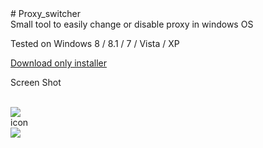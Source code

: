 <div class="container clearfix" ># Proxy_switcher <div>
Small tool to easily change or disable proxy in windows OS

Tested on 
Windows 8 / 8.1 / 7 / Vista / XP  

<a href='https://www.dropbox.com/s/qxj89wo6f6lvil2/Proxy_Switcher___Setup__V_1.rar?dl=0 '>Download only installer  <a>

Screen Shot

<br />
<img src='http://i.imgur.com/EDJUbSk.png' />
<br/>
icon
<br/>

<img src='http://i.imgur.com/XQfA4kZ.jpg' />
